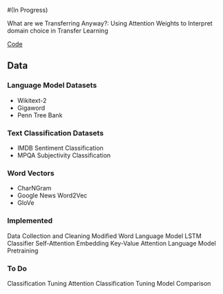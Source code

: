 #(In Progress) 

What are we Transferring Anyway?: Using Attention Weights to Interpret domain choice in Transfer Learning

[Code](https://github.com/siddsach/Interpreting-Attention)

## Data

### Language Model Datasets
* Wikitext-2
* Gigaword
* Penn Tree Bank

### Text Classification Datasets
* IMDB Sentiment Classification
* MPQA Subjectivity Classification

### Word Vectors
* CharNGram
* Google News Word2Vec
* GloVe

###  Implemented
Data Collection and Cleaning
Modified Word Language Model
LSTM Classifier
Self-Attention Embedding
Key-Value Attention
Language Model Pretraining

### To Do
Classification Tuning
Attention Classification Tuning
Model Comparison

